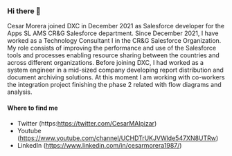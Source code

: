 ### Hi there 👋

Cesar Morera joined DXC in December 2021 as Salesforce developer for the Apps SL AMS CR&G Salesforce department. Since December 2021, I have worked as a Technology Consultant I in the CR&G Salesforce Organization. My role consists of improving the performance and use of the Salesforce tools and processes enabling resource sharing between the countries and across different organizations.
Before joining DXC, I had worked as a system engineer in a mid-sized company developing report distribution and document archiving solutions.
At this moment I am working with co-workers the integration project finishing the phase 2 related with flow diagrams and analysis.

#### Where to find me

- Twitter (https:https://twitter.com/CesarMAlpizar)
- Youtube (https://www.youtube.com/channel/UCHDTrUKJVWlde547XN8UTRw)
- LinkedIn (https://www.linkedin.com/in/cesarmorera1987/)
